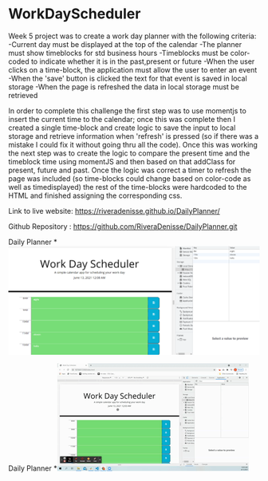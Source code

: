 # WorkDayScheduler
Week 5 project was to create a work day planner with the following criteria:
-Current day must be displayed at the top of the calendar
-The planner must show timeblocks for std business hours
-Timeblocks must be color-coded to indicate whether it is in the past,present or future
-When the user clicks on a time-block, the application must allow the user to enter an event
-When the 'save' button is clicked the text for that event is saved in local storage
-When the page is refreshed the data in local storage must be retrieved

In order to complete this challenge the first step was to use momentjs to insert the current time to the calendar; once this was complete then I created a single time-block and create logic to save the input to local storage and retrieve information when 'refresh' is pressed (so if there was a mistake I could fix it without going thru all the code). Once this was working the next step was to create the logic to compare the present time and the timeblock time using momentJS and then based on that addClass for present, future and past. Once the logic was correct a timer to refresh the page was included (so time-blocks could change based on color-code as well as timedisplayed) the rest of the time-blocks were hardcoded to the HTML and finished assigning the corresponding css.

Link to live website: https://riveradenisse.github.io/DailyPlanner/

Github Repository : https://github.com/RiveraDenisse/DailyPlanner.git

Daily Planner
*![screenshot](/Assets/WorkDayScheduler.png)

Daily Planner
*![video](/Assets/DailyPlanner.gif)